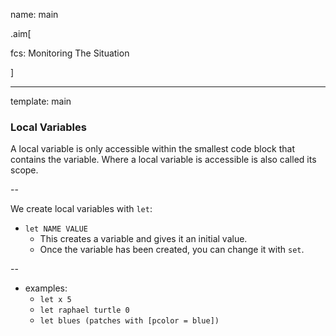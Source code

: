 name: main

.aim[<div>
fcs: Monitoring The Situation
</div>]


---
template: main

### Local Variables
A local variable is only accessible within the smallest code block that contains the variable. Where a local variable is accessible is also called its scope.

--

We create local variables with `let`:
- `let NAME VALUE`
  - This creates a variable and gives it an initial value.
  - Once the variable has been created, you can change it with `set`.

--

- examples:
  - `let x 5`
  - `let raphael turtle 0`
  - `let blues (patches with [pcolor = blue])`
